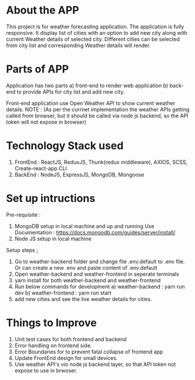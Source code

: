 # About the APP

This project is for weather forecasting application. The application is fully responsive. It display list of cities with an option to add new city along with current Weather details of selected city. Different cities can be selected from city list and corresponding Weather details will render.


# Parts of APP

Application has two parts 
    a) front-end to render web application
    b) back-end to provide APIs for city list and add new city.

Front-end application use Open Weather API to show current weather details. 
NOTE : (As per the currnet implementation the weather APIs getting called from browser, but it should be called via node js backend, so the API token will not expose in browser)


# Technology Stack used

1. FrontEnd : ReactJS, ReduxJS, Thunk(redux middleware), AXIOS, SCSS, Create-react-app CLI
2. BackEnd : NodeJS, ExpressJS, MongoDB, Mongoose


# Set up intructions

Pre-requisite : 

1. MongoDB setup in local machine and up and running
Use Documentation : https://docs.mongodb.com/guides/server/install/
2. Node JS setup in local machine

Setup steps ; 

1. Go to weather-backend folder and change file .env.default to .env file. Or can create a new .env and paste content of .env.default
2. Open weather-backend and weather-frontend in seperate terminals
3. yarn install for both weather-backend and weather-frontend
4.  Run below commands for development
    a) weather-backend : yarn run dev 
    b) weather-frontend : yarn run start
5. add new cities and see the live weather details for cities.

# Things to Improve
1. Unit test cases for both frontend and backend
2. Error handling on frontend side.
3. Error Boundaries for to prevent fatal collapse of frontend app
4. Update FrontEnd design for small devices.
5. Use weather API's vio node js backend layer, so that API token not expose to use in brwoser.
